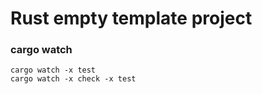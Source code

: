 # Rust empty template project

### cargo watch
```
cargo watch -x test
cargo watch -x check -x test
```
